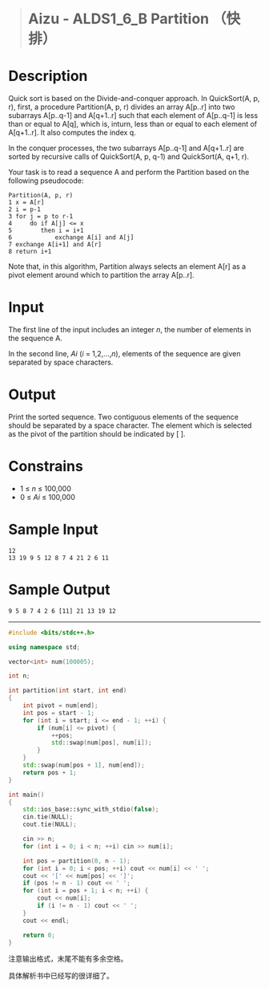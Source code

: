 > # Aizu - ALDS1_6_B Partition （快排）

# Description

Quick sort is based on the Divide-and-conquer approach. In QuickSort(A, p, r), first, a procedure Partition(A, p, r) divides an array A[p..r] into two subarrays A[p..q-1] and A[q+1..r] such that each element of A[p..q-1] is less than or equal to A[q], which is, inturn, less than or equal to each element of A[q+1..r]. It also computes the index q.

In the conquer processes, the two subarrays A[p..q-1] and A[q+1..r] are sorted by recursive calls of QuickSort(A, p, q-1) and QuickSort(A, q+1, r).

Your task is to read a sequence A and perform the Partition based on the following pseudocode:

```
Partition(A, p, r)
1 x = A[r]
2 i = p-1
3 for j = p to r-1
4     do if A[j] <= x
5        then i = i+1
6            exchange A[i] and A[j] 
7 exchange A[i+1] and A[r]
8 return i+1
```



Note that, in this algorithm, Partition always selects an element A[r] as a pivot element around which to partition the array A[p..r].

# Input

The first line of the input includes an integer *n*, the number of elements in the sequence A.

In the second line, *Ai* (*i* = 1,2,...,*n*), elements of the sequence are given separated by space characters.

# Output

Print the sorted sequence. Two contiguous elements of the sequence should be separated by a space character. The element which is selected as the pivot of the partition should be indicated by [ ].

# Constrains

- 1 ≤ *n* ≤ 100,000
- 0 ≤ *Ai* ≤ 100,000

# Sample Input

```
12
13 19 9 5 12 8 7 4 21 2 6 11
```

# Sample Output

```
9 5 8 7 4 2 6 [11] 21 13 19 12
```

-----

```c++
#include <bits/stdc++.h>

using namespace std;

vector<int> num(100005);

int n;

int partition(int start, int end)
{
	int pivot = num[end];
	int pos = start - 1;
	for (int i = start; i <= end - 1; ++i) {
		if (num[i] <= pivot) {
			++pos;
			std::swap(num[pos], num[i]);
		}
	}
	std::swap(num[pos + 1], num[end]);
	return pos + 1;
}

int main()
{
	std::ios_base::sync_with_stdio(false);
	cin.tie(NULL);
	cout.tie(NULL);

	cin >> n;
	for (int i = 0; i < n; ++i) cin >> num[i];

	int pos = partition(0, n - 1);
	for (int i = 0; i < pos; ++i) cout << num[i] << ' ';
	cout << '[' << num[pos] << ']';
	if (pos != n - 1) cout << ' ';
	for (int i = pos + 1; i < n; ++i) {
		cout << num[i];
		if (i != n - 1) cout << ' ';
	}
	cout << endl;

	return 0;
}
```

注意输出格式，末尾不能有多余空格。

具体解析书中已经写的很详细了。